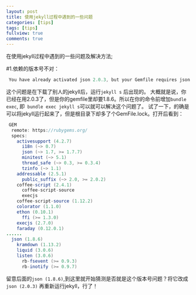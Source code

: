 ```yaml
---
layout: post
title: 使用jekyll过程中遇到的一些问题
categories: [tips]
tags: [tips]
fullview: true
comments: true
---
```


在使用jekyll过程中遇到的一些问题及解决方法;

#1.依赖的版本号不对：

```java
 You have already activated json 2.0.3, but your Gemfile requires json 1.8.6. Prepending `bundle exec` to your command may solve this. (Gem::LoadError)
```
 
 这个问题是在下载了别人的jekyll后，运行``` jekyll s ``` 后出现的。
 大概就是说，你已经在用2.0.3了，但是你的gemfile里却要1.8.6。所以在你的命令前增加``` bundle exec ```,
 即``` bundle exec jekyll s```可以就可以解决这个问题了。
 试了一下，的确是可以将jekyll运行起来了，但是根目录下却多了个GemFile.lock。打开后看到：

 ```java
  GEM  
   remote: https://rubygems.org/
   specs:
     activesupport (4.2.7)
       i18n (~> 0.7)
       json (~> 1.7, >= 1.7.7)
       minitest (~> 5.1)
       thread_safe (~> 0.3, >= 0.3.4)
       tzinfo (~> 1.1)
     addressable (2.5.1)
       public_suffix (~> 2.0, >= 2.0.2)
     coffee-script (2.4.1)
       coffee-script-source
       execjs
     coffee-script-source (1.12.2)
     colorator (1.1.0)
     ethon (0.10.1)
       ffi (>= 1.3.0)
     execjs (2.7.0)
     faraday (0.12.0.1)
 ......
   json (1.8.6)
     kramdown (1.13.2)
     liquid (3.0.6)
     listen (3.0.6)
       rb-fsevent (>= 0.9.3)
       rb-inotify (>= 0.9.7)
 ```
 留意后面的``` json (1.8.6) ```,到这里就开始猜测是否就是这个版本号问题？将它改成``` json (2.0.3) ``` 
 再重新运行jekyll，行了！
 